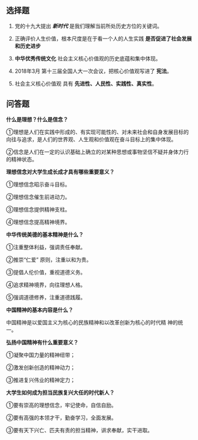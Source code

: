 ## 选择题

1. 党的十九大提出 ***新时代*** 是我们理解当前所处历史方位的关键词。
2. 正确评价人生价值，根本尺度是在于看一个人的人生实践 **是否促进了社会发展和历史进步**

3. **中华优秀传统文化** 社会主义核心价值观的历史底蕴和集中体现。

4. 2018年3月 第十三届全国人大一次会议，把核心价值观写进了 **宪法**。

5. 社会主义核心价值观 具有 **先进性、人民性、实践性、真实性**。




## 问答题

**什么是理想？什么是信念？**

①理想是人们在实践中形成的、有实现可能性的、对未来社会和自身发展目标的向往与追求，是人们的世界观、人生观和价值观在奋斗目标上的集中体现。

②信念是人们在一定的认识基础上确立的对某种思想或事物坚信不疑并身体力行的精神状态。

**理想信念对大学生成长成才具有哪些重要意义？**

①理想信念昭示奋斗目标。

②理想信念催生前进动力。

③理想信念提供精神支柱。

④理想信念提高精神境界。

**中华传统美德的基本精神是什么？** 

①注重整体利益，强调责任奉献。

②推崇“仁爱” 原则，注重以和为贵。

③提倡人伦价值，重视道德义务。

④追求精神境界，向往理想人格。

⑤强调道德修养，注重道德践履。

**中国精神的基本内容是什么？**

中国精神是以爱国主义为核心的民族精神和以改革创新为核心的时代精
神的统一。

**弘扬中国精神有什么重要意义？**

①凝聚中国力量的精神纽带；

②激发创新创造的精神动力；

③推进复兴伟业的精神定力；

**大学生如何成为担当民族复兴大任的时代新人？**

①要有崇高的理想信念，牢记使命，自信自励。

②要有高强的本领才干，勤奋学习，全面发展。

③要有天下兴亡、匹夫有责的担当精神，讲求奉献，实干进取。
